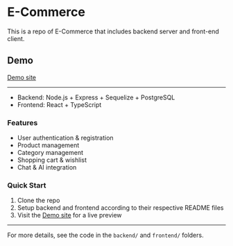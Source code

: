 # E-Commerce

This is a repo of E-Commerce that includes backend server and front-end client.

## Demo

[Demo site](https://my-demo.camdvr.org)

---

- Backend: Node.js + Express + Sequelize + PostgreSQL
- Frontend: React + TypeScript

### Features

- User authentication & registration
- Product management
- Category management
- Shopping cart & wishlist
- Chat & AI integration

### Quick Start

1. Clone the repo
2. Setup backend and frontend according to their respective README files
3. Visit the [Demo site](https://my-demo.camdvr.org) for a live preview

---

For more details, see the code in the `backend/` and `frontend/` folders.
